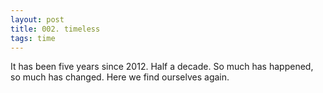 ```yaml
---
layout: post
title: 002. timeless
tags: time
---
```

It has been five years since 2012. Half a decade. So much has happened, so much has changed. Here we find ourselves again.